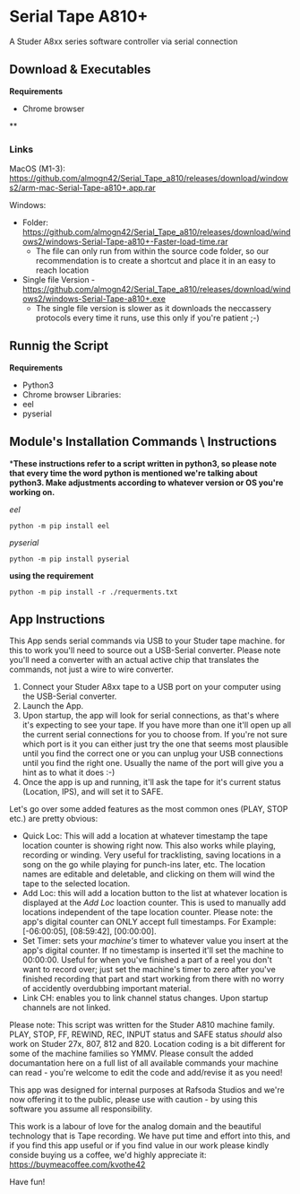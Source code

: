# Serial Tape A810+
A Studer A8xx series software controller via serial connection

## Download & Executables
**Requirements**
  -  Chrome browser

**


### Links
MacOS (M1-3):
https://github.com/almogn42/Serial_Tape_a810/releases/download/windows2/arm-mac-Serial-Tape-a810+.app.rar

Windows:
 -  Folder: https://github.com/almogn42/Serial_Tape_a810/releases/download/windows2/windows-Serial-Tape-a810+-Faster-load-time.rar
     *   The file can only run from within the source code folder, so our recommendation is to create a shortcut and place it in an easy to reach location
 -  Single file Version - https://github.com/almogn42/Serial_Tape_a810/releases/download/windows2/windows-Serial-Tape-a810+.exe
     *  The single file version is slower as it downloads the neccassery protocols every time it runs, use this only if you're patient ;-)

## Runnig the Script

**Requirements**
  - Python3
  - Chrome browser
  Libraries:
  - eel
  - pyserial

## Module's Installation Commands \ Instructions

***These instructions refer to a script written in python3, so please note that every time the word python is mentioned we're talking about python3. Make adjustments according to whatever version or OS you're working on.**

*eel*
```
python -m pip install eel
```

*pyserial*
```
python -m pip install pyserial
```

**using the requirement**
```
python -m pip install -r ./requerments.txt
```

## App Instructions

This App sends serial commands via USB to your Studer tape machine. for this to work you'll need to source out a USB-Serial converter. 
Please note you'll need a converter with an actual active chip that translates the commands, not just a wire to wire converter.

1. Connect your Studer A8xx tape to a USB port on your computer using the USB-Serial converter.
2. Launch the App.
3. Upon startup, the app will look for serial connections, as that's where it's expecting to see your tape. If you have more than one it'll open up all the current serial connections for you to choose from. If you're not sure which port is it you can either just try the one that seems most plausible until you find the correct one or you can unplug your USB connections until you find the right one. Usually the name of the port will give you a hint as to what it does :-)
4. Once the app is up and running, it'll ask the tape for it's current status (Location, IPS), and will set it to SAFE.

Let's go over some added features as the most common ones (PLAY, STOP etc.) are pretty obvious:
- Quick Loc: This will add a location at whatever timestamp the tape location counter is showing right now. This also works while playing, recording or winding. Very useful for tracklisting, saving locations in a song on the go while playing for punch-ins later, etc. The location names are editable and deletable, and clicking on them will wind the tape to the selected location.
- Add Loc: this will add a location button to the list at whatever location is displayed at the *Add Loc* loaction counter.  This is used to manually add locations independent of the tape location counter. Please note: the app's digital counter can ONLY accept full timestamps. For Example: [-06:00:05], [08:59:42], [00:00:00].
- Set Timer: sets your *machine's* timer to whatever value you insert at the app's digital counter. If no timestamp is inserted it'll set the machine to 00:00:00. Useful for when you've finished a part of a reel you don't want to record over; just set the machine's timer to zero after you've finished recording that part and start working from there with no worry of accidently overdubbing important material.
- Link CH: enables you to link channel status changes. Upon startup channels are not linked.


Please note:
This script was written for the Studer A810 machine family.
PLAY, STOP, FF, REWIND, REC, INPUT status and SAFE status *should* also work on Studer 27x, 807, 812 and 820. 
Location coding is a bit different for some of the machine families so YMMV.
Please consult the added documantation here on a full list of all available commands your machine can read - you're welcome to edit the code and add/revise it as you need!

This app was designed for internal purposes at Rafsoda Studios and we're now offering it to the public, please use with caution - by using this software you assume all responsibility.

This work is a labour of love for the analog domain and the beautiful technology that is Tape recording. We have put time and effort into this, and if you find this app useful or if you find value in our work please kindly conside buying us a coffee, we'd highly appreciate it:
https://buymeacoffee.com/kvothe42

Have fun!
